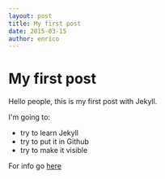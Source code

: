 ```yaml
---
layout: post
title: My first post
date: 2015-03-15
author: enrico
---
```


# My first post
Hello people, this is my first post with Jekyll.

I'm going to:

* try to learn Jekyll
* try to put it in Github
* try to make it visible

For info go [here](http://me.com)